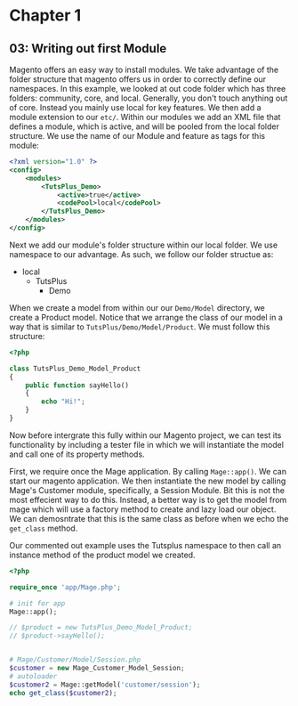 Chapter 1
============

03: Writing out first Module
-------------------------------------------------------
Magento offers an easy way to install modules. We take advantage of the folder
structure that magento offers us in order to correctly define our namespaces. In
this example, we looked at out code folder which has three folders: community,
core, and local. Generally, you don't touch anything out of core. Instead you
mainly use local for key features. We then add a module extension to our `etc/`.
Within our modules we add an XML file that defines a module, which is active,
and will be pooled from the local folder structure. We use the name of our
Module and feature as tags for this module:

```xml
<?xml version="1.0" ?>
<config>
	<modules>
		<TutsPlus_Demo>
			<active>true</active>
			<codePool>local</codePool>
		</TutsPlus_Demo>
	</modules>
</config>
```

Next we add our module's folder structure within our local folder. We use
namespace to our advantage. As such, we follow our folder structue as:
- local
  - TutsPlus
    - Demo

When we create a model from within our our `Demo/Model` directory, we create a
Product model. Notice that we arrange the class of our model in a way that is
similar to `TutsPlus/Demo/Model/Product`. We must follow this structure:

```php
<?php

class TutsPlus_Demo_Model_Product 
{
	public function sayHello() 
	{
		echo "Hi!";
	}
}
```
Now before intergrate this fully within our Magento project, we can test its
functionality by including a tester file in which we will instantiate the model
and call one of its property methods.

First, we require once the Mage application. By calling `Mage::app()`. We can
start our magento application. We then instantiate the new model by calling
Mage's Customer module, specifically, a Session Module. Bit this is not the most
effecient way to do this. Instead, a better way is to get the model from mage
which will use a factory method to create and lazy load our object. We can
demosntrate that this is the same class as before when we echo the `get_class`
method.

Our commented out example uses the Tutsplus namespace to then call an instance
method of the product model we created.

```php
<?php

require_once 'app/Mage.php';

# init for app
Mage::app();

// $product = new TutsPlus_Demo_Model_Product;
// $product->sayHello();


# Mage/Customer/Model/Session.php
$customer = new Mage_Customer_Model_Session;
# autoloader
$customer2 = Mage::getModel('customer/session');
echo get_class($customer2);
```
